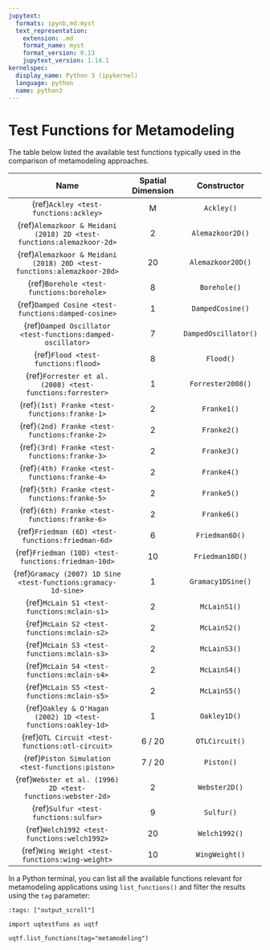 ```yaml
---
jupytext:
  formats: ipynb,md:myst
  text_representation:
    extension: .md
    format_name: myst
    format_version: 0.13
    jupytext_version: 1.14.1
kernelspec:
  display_name: Python 3 (ipykernel)
  language: python
  name: python3
---
```


# Test Functions for Metamodeling

The table below listed the available test functions typically used
in the comparison of metamodeling approaches.

|                                  Name                                  | Spatial Dimension |     Constructor      |
|:----------------------------------------------------------------------:|:-----------------:|:--------------------:|
|                 {ref}`Ackley <test-functions:ackley>`                  |         M         |      `Ackley()`      |
|  {ref}`Alemazkoor & Meidani (2018) 2D <test-functions:alemazkoor-2d>`  |         2         |   `Alemazkoor2D()`   |
| {ref}`Alemazkoor & Meidani (2018) 20D <test-functions:alemazkoor-20d>` |        20         |  `Alemazkoor20D()`   |
|               {ref}`Borehole <test-functions:borehole>`                |         8         |     `Borehole()`     |
|          {ref}`Damped Cosine <test-functions:damped-cosine>`           |         1         |   `DampedCosine()`   |
|      {ref}`Damped Oscillator <test-functions:damped-oscillator>`       |         7         | `DampedOscillator()` |
|                  {ref}`Flood <test-functions:flood>`                   |         8         |      `Flood()`       |
|       {ref}`Forrester et al. (2008) <test-functions:forrester>`        |         1         |  `Forrester2008()`   |
|             {ref}`(1st) Franke <test-functions:franke-1>`              |         2         |     `Franke1()`      |
|             {ref}`(2nd) Franke <test-functions:franke-2>`              |         2         |     `Franke2()`      |
|             {ref}`(3rd) Franke <test-functions:franke-3>`              |         2         |     `Franke3()`      |
|             {ref}`(4th) Franke <test-functions:franke-4>`              |         2         |     `Franke4()`      |
|             {ref}`(5th) Franke <test-functions:franke-5>`              |         2         |     `Franke5()`      |
|             {ref}`(6th) Franke <test-functions:franke-6>`              |         2         |     `Franke6()`      |
|           {ref}`Friedman (6D) <test-functions:friedman-6d>`            |         6         |    `Friedman6D()`    |
|          {ref}`Friedman (10D) <test-functions:friedman-10d>`           |        10         |   `Friedman10D()`    |
|     {ref}`Gramacy (2007) 1D Sine <test-functions:gramacy-1d-sine>`     |         1         |  `Gramacy1DSine()`   |
|              {ref}`McLain S1 <test-functions:mclain-s1>`               |         2         |     `McLainS1()`     |
|              {ref}`McLain S2 <test-functions:mclain-s2>`               |         2         |     `McLainS2()`     |
|              {ref}`McLain S3 <test-functions:mclain-s3>`               |         2         |     `McLainS3()`     |
|              {ref}`McLain S4 <test-functions:mclain-s4>`               |         2         |     `McLainS4()`     |
|              {ref}`McLain S5 <test-functions:mclain-s5>`               |         2         |     `McLainS5()`     |
|      {ref}`Oakley & O'Hagan (2002) 1D <test-functions:oakley-1d>`      |         1         |     `Oakley1D()`     |
|            {ref}`OTL Circuit <test-functions:otl-circuit>`             |      6 / 20       |    `OTLCircuit()`    |
|            {ref}`Piston Simulation <test-functions:piston>`            |      7 / 20       |      `Piston()`      |
|      {ref}`Webster et al. (1996) 2D <test-functions:webster-2d>`       |         2         |    `Webster2D()`     |
|                 {ref}`Sulfur <test-functions:sulfur>`                  |         9         |      `Sulfur()`      |
|              {ref}`Welch1992 <test-functions:welch1992>`               |        20         |    `Welch1992()`     |
|            {ref}`Wing Weight <test-functions:wing-weight>`             |        10         |    `WingWeight()`    |

In a Python terminal, you can list all the available functions relevant
for metamodeling applications using ``list_functions()`` and filter the results
using the ``tag`` parameter:

```{code-cell} ipython3
:tags: ["output_scroll"]

import uqtestfuns as uqtf

uqtf.list_functions(tag="metamodeling")
```
